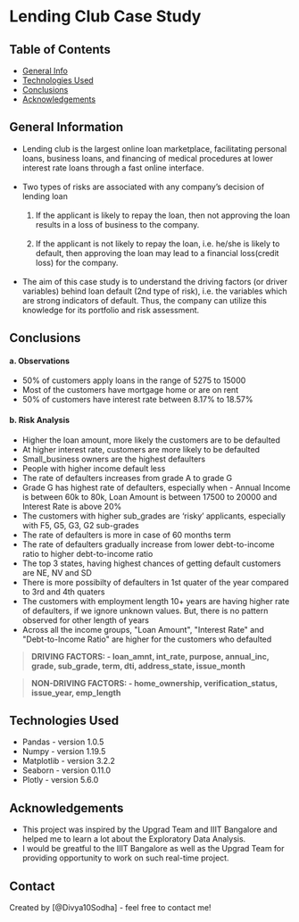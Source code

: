 # Lending Club Case Study


## Table of Contents
* [General Info](#general-information)
* [Technologies Used](#technologies-used)
* [Conclusions](#conclusions)
* [Acknowledgements](#acknowledgements)

<!-- You can include any other section that is pertinent to your problem -->

## General Information

- Lending club is the largest online loan marketplace, facilitating personal loans, business loans, and financing of medical procedures at lower interest rate loans through a fast online interface.
    <br><br>
- Two types of risks are associated with any company’s decision of lending loan
    <br><br>
	1) If the applicant is likely to repay the loan, then not approving the loan results in a loss of business to the company.
    <br><br>
    2) If the applicant is not likely to repay the loan, i.e. he/she is likely to default, then approving the loan may lead to a financial loss(credit loss) for the company.
    <br><br>
- The aim of this case study is to understand the driving factors (or driver variables) behind loan default (2nd type of risk), i.e. the variables which are strong indicators of default. Thus, the company can utilize this knowledge for its portfolio and risk assessment. 


<!-- You don't have to answer all the questions - just the ones relevant to your project. -->

## Conclusions
#### a. Observations 
- 50% of customers apply loans in the range of 5275 to 15000
- Most of the customers have mortgage home or are on rent
- 50% of customers have interest rate between 8.17% to 18.57%

#### b. Risk Analysis  
- Higher the loan amount, more likely the customers are to be defaulted
- At higher interest rate, customers are more likely to be defaulted
- Small_business owners are the highest defaulters
- People with higher income default less
- The rate of defaulters increases from grade A to grade G
- Grade G has highest rate of defaulters, especially when - Annual Income is between 60k to 80k, Loan Amount is between 17500 to 20000 and Interest Rate is above 20%
- The customers with higher sub_grades are ‘risky’ applicants, especially with F5, G5, G3, G2 sub-grades
- The rate of defaulters is more in case of 60 months term
- The rate of defaulters gradually increase from lower debt-to-income ratio to higher debt-to-income ratio
- The top 3 states, having highest chances of getting default customers are NE, NV and SD
- There is more possibilty of defaulters in 1st quater of the year compared to 3rd and 4th quaters
- The customers with employment length 10+ years are having higher rate of defaulters, if we ignore unknown values. But, there is no pattern observed for other length of years
- Across all the income groups, "Loan Amount", "Interest Rate" and "Debt-to-Income Ratio" are higher for the customers who defaulted

> **DRIVING FACTORS: -
           loan_amnt, int_rate, purpose, annual_inc, grade, sub_grade, term, dti, address_state, issue_month**

> **NON-DRIVING FACTORS: -
           home_ownership, verification_status, issue_year, emp_length**

<!-- You don't have to answer all the questions - just the ones relevant to your project. -->


## Technologies Used
- Pandas - version 1.0.5
- Numpy - version 1.19.5
- Matplotlib - version 3.2.2
- Seaborn - version 0.11.0
- Plotly - version 5.6.0


<!-- As the libraries versions keep on changing, it is recommended to mention the version of library used in this project -->

## Acknowledgements
- This project was inspired by the Upgrad Team and IIIT Bangalore and helped me to learn a lot about the Exploratory Data Analysis. 
- I would be greatful to the IIIT Bangalore as well as the Upgrad Team for providing opportunity to work on such real-time project.  



## Contact
Created by [@Divya10Sodha] - feel free to contact me!


<!-- Optional -->
<!-- ## License -->
<!-- This project is open source and available under the [... License](). -->

<!-- You don't have to include all sections - just the one's relevant to your project -->
